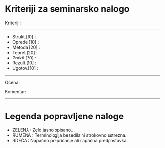 # Kriteriji za seminarsko nalogo

Kriteriji:
- - - - - - -

- Strukt.[10] :
- Oprede.[10] :
- Metoda [20] :
- Teoret.[20] :
- Prakti.[20] :
- Rezult.[10] :
- Ugotov.[10] :

- - - - - - - -

Ocena:

Komentar:

- - - - - - - -

# Legenda popravljene naloge

- ZELENA : Zelo jasno opisano...
- RUMENA : Terminologija besedila ni strokovno ustrezna.
- RDEČA  : Napačno prepričanje ali napačna predpostavka. 

